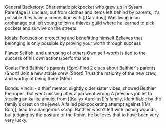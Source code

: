 General Backstory:
	Charismatic pickpocket who grew up in Sysam
	Parentage is unclear, but from clothes and items left behind by parents, it's possible they have a connection with [[Carados]] 
	Was living in an orphanage but left young to join a thieves guild where he learned to pick pockets and survive on the streets

Ideals:
	Focuses on protecting and benefitting himself
	Believes that belonging is only possible by proving your worth through success

Flaws:
	Selfish, and untrusting of others
	Own self-worth is tied to the success of his own actions/performance

Goals:
	Find Balthier's parents (Epic)
	Find 2 clues about Balthier's parents (Short)
	Join a new stable crew (Short)
	Trust the majority of the new crew, and worthy of being there (Med)

Bonds:
	Vinciri - a thief mentor, slightly older sister vibes, showed Belthier the ropes, but went missing after a job went wrong
	A previous job let to stealing an kallite amulet from [[Kallyx Aurelius]]'s family, identifiable by the family's crest on the jewel.
	A failed pickpocketing attempt against [[Mr Bun]], lead to a dangerous scrap. Balthier wasn't left with lasting wounds, but judging by the posture of the Ronin, he believes that to have been very very lucky.